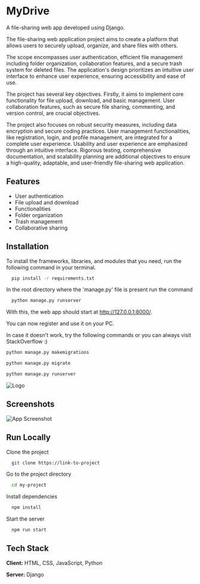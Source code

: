 
# MyDrive

A file-sharing web app developed using Django.

The file-sharing web application project aims to create a platform that allows users to securely upload, organize, and share files with others. 

The scope encompasses user authentication, efficient file management including folder organization, collaboration features, and a secure trash system for deleted files. The application's design prioritizes an intuitive user interface to enhance user experience, ensuring accessibility and ease of use. 

The project has several key objectives. Firstly, it aims to implement core functionality for file upload, download, and basic management. User collaboration features, such as secure file sharing, commenting, and version control, are crucial objectives. 

The project also focuses on robust security measures, including data encryption and secure coding practices. 
User management functionalities, like registration, login, and profile management, are integrated for a complete user experience. 
Usability and user experience are emphasized through an intuitive interface. Rigorous testing, comprehensive documentation, and scalability planning are additional objectives to ensure a high-quality, adaptable, and user-friendly file-sharing web application.


## Features

- User authentication
- File upload and download
- Functionalities 
- Folder organization
- Trash management
- Collaborative sharing


## Installation

To install the frameworks, libraries, and modules that you need, run the following command in your terminal.

```bash
  pip install -r requirements.txt
```
In the root directory where the 'manage.py' file is present run the command
```bash
  python manage.py runserver
```
With this, the web app should start at http://127.0.0.1:8000/. 

You can now register and use it on your PC.

In case it doesn't work, try the following commands or you can always visit StackOverflow :)
```bash
python manage.py makemigrations

python manage.py migrate

python manage.py runserver
```
![Logo](https://dev-to-uploads.s3.amazonaws.com/uploads/articles/th5xamgrr6se0x5ro4g6.png)


## Screenshots

![App Screenshot](https://via.placeholder.com/468x300?text=App+Screenshot+Here)



## Run Locally

Clone the project

```bash
  git clone https://link-to-project
```

Go to the project directory

```bash
  cd my-project
```

Install dependencies

```bash
  npm install
```

Start the server

```bash
  npm run start
```


## Tech Stack

**Client:** HTML, CSS, JavaScript, Python

**Server:** Django

